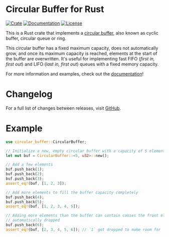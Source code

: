 # Circular Buffer for Rust

[![Crate](https://img.shields.io/crates/v/circular-buffer)](https://crates.io/crates/circular-buffer) [![Documentation](https://img.shields.io/docsrs/circular-buffer)](https://docs.rs/circular-buffer/latest/circular_buffer/) [![License](https://img.shields.io/crates/l/circular-buffer)](https://choosealicense.com/licenses/bsd-3-clause/)

This is a Rust crate that implements a [circular buffer], also known as cyclic
buffer, circular queue or ring.

This circular buffer has a fixed maximum capacity, does not automatically grow,
and once its maximum capacity is reached, elements at the start of the buffer
are overwritten. It's useful for implementing fast FIFO (_first in, first out_)
and LIFO (_last in, first out_) queues with a fixed memory capacity.

For more information and examples, check out the [documentation]!

[circular buffer]: https://en.wikipedia.org/wiki/Circular_buffer
[documentation]: https://docs.rs/circular-buffer/latest/circular_buffer/

# Changelog

For a full list of changes between releases, visit
[GitHub](https://github.com/andreacorbellini/rust-circular-buffer/releases).

# Example

```rust
use circular_buffer::CircularBuffer;

// Initialize a new, empty circular buffer with a capacity of 5 elements
let mut buf = CircularBuffer::<5, u32>::new();

// Add a few elements
buf.push_back(1);
buf.push_back(2);
buf.push_back(3);
assert_eq!(buf, [1, 2, 3]);

// Add more elements to fill the buffer capacity completely
buf.push_back(4);
buf.push_back(5);
assert_eq!(buf, [1, 2, 3, 4, 5]);

// Adding more elements than the buffer can contain causes the front elements to be
// automatically dropped
buf.push_back(6);
assert_eq!(buf, [2, 3, 4, 5, 6]); // `1` got dropped to make room for `6`
```
